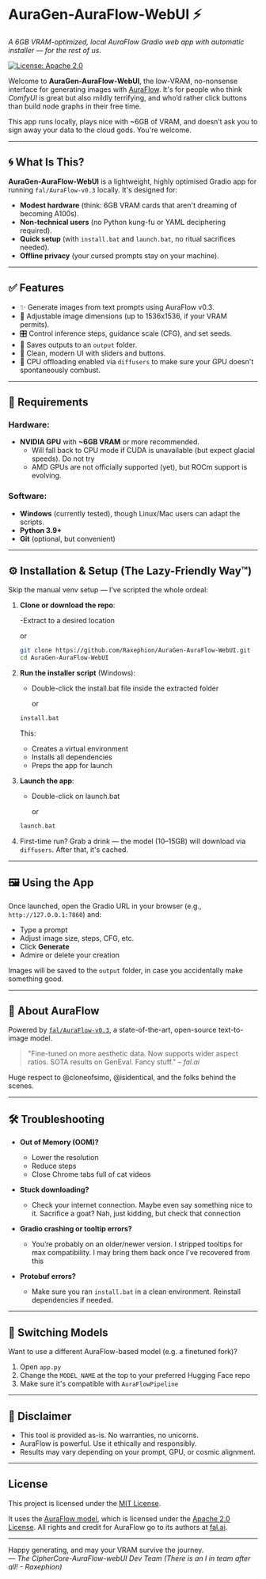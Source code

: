 # AuraGen-AuraFlow-WebUI ⚡  
*A 6GB VRAM-optimized, local AuraFlow Gradio web app with automatic installer — for the rest of us.*

[![License: Apache 2.0](https://img.shields.io/badge/License-Apache%202.0-blue.svg)](https://opensource.org/licenses/Apache-2.0)

Welcome to **AuraGen-AuraFlow-WebUI**, the low-VRAM, no-nonsense interface for generating images with [AuraFlow](https://huggingface.co/fal/AuraFlow-v0.3). It's for people who think *ComfyUI* is great but also mildly terrifying, and who’d rather click buttons than build node graphs in their free time.

This app runs locally, plays nice with ~6GB of VRAM, and doesn’t ask you to sign away your data to the cloud gods. You're welcome.

---

## 🌀 What Is This?

**AuraGen-AuraFlow-WebUI** is a lightweight, highly optimised Gradio app for running `fal/AuraFlow-v0.3` locally. It's designed for:

- **Modest hardware** (think: 6GB VRAM cards that aren't dreaming of becoming A100s).
- **Non-technical users** (no Python kung-fu or YAML deciphering required).
- **Quick setup** (with `install.bat` and `launch.bat`, no ritual sacrifices needed).
- **Offline privacy** (your cursed prompts stay on your machine).

---

## ✅ Features

- ✨ Generate images from text prompts using AuraFlow v0.3.
- 📏 Adjustable image dimensions (up to 1536x1536, if your VRAM permits).
- 🎛️ Control inference steps, guidance scale (CFG), and set seeds.
- 💾 Saves outputs to an `output` folder.
- 🎨 Clean, modern UI with sliders and buttons.
- 🧠 CPU offloading enabled via `diffusers` to make sure your GPU doesn't spontaneously combust.

---

## 🧰 Requirements

### Hardware:
- **NVIDIA GPU** with **~6GB VRAM** or more recommended.
  - Will fall back to CPU mode if CUDA is unavailable (but expect glacial speeds). Do not try
  - AMD GPUs are not officially supported (yet), but ROCm support is evolving.

### Software:
- **Windows** (currently tested), though Linux/Mac users can adapt the scripts.
- **Python 3.9+**
- **Git** (optional, but convenient)

---

## ⚙️ Installation & Setup (The Lazy-Friendly Way™)

Skip the manual venv setup — I've scripted the whole ordeal:

1. **Clone or download the repo**:
   
   -Extract to a desired location
   
   or
   
   ```bash
   git clone https://github.com/Raxephion/AuraGen-AuraFlow-WebUI.git
   cd AuraGen-AuraFlow-WebUI
   ```

3. **Run the installer script** (Windows):
   
    - Double-click the install.bat file inside the extracted folder
  
      or
      
   ```bash
   install.bat
   ```

   This:
   - Creates a virtual environment
   - Installs all dependencies
   - Preps the app for launch

5. **Launch the app**:

   - Double-click on launch.bat
  
     or
     
   ```bash
   launch.bat
   ```

7. First-time run? Grab a drink — the model (10–15GB) will download via `diffusers`. After that, it's cached.

---

## 🖼️ Using the App

Once launched, open the Gradio URL in your browser (e.g., `http://127.0.0.1:7860`) and:

- Type a prompt
- Adjust image size, steps, CFG, etc.
- Click **Generate**
- Admire or delete your creation

Images will be saved to the `output` folder, in case you accidentally make something good.

---

## 🧠 About AuraFlow

Powered by [`fal/AuraFlow-v0.3`](https://huggingface.co/fal/AuraFlow-v0.3), a state-of-the-art, open-source text-to-image model.

> "Fine-tuned on more aesthetic data. Now supports wider aspect ratios. SOTA results on GenEval. Fancy stuff." – *fal.ai*

Huge respect to @cloneofsimo, @isidentical, and the folks behind the scenes.

---

## 🛠 Troubleshooting

- **Out of Memory (OOM)?**
  - Lower the resolution
  - Reduce steps
  - Close Chrome tabs full of cat videos

- **Stuck downloading?**
  - Check your internet connection. Maybe even say something nice to it. Sacrifice a goat? Nah, just kidding, but check that connection

- **Gradio crashing or tooltip errors?**
  - You’re probably on an older/newer version. I stripped tooltips for max compatibility. I may bring them back once I've recovered from this

- **Protobuf errors?**
  - Make sure you ran `install.bat` in a clean environment. Reinstall dependencies if needed.

---

## 🔄 Switching Models

Want to use a different AuraFlow-based model (e.g. a finetuned fork)?

1. Open `app.py`
2. Change the `MODEL_NAME` at the top to your preferred Hugging Face repo
3. Make sure it's compatible with `AuraFlowPipeline`

---

## 📎 Disclaimer

- This tool is provided as-is. No warranties, no unicorns.
- AuraFlow is powerful. Use it ethically and responsibly.
- Results may vary depending on your prompt, GPU, or cosmic alignment.

---

## License

This project is licensed under the [MIT License](./LICENSE).

It uses the [AuraFlow model](https://huggingface.co/fal/AuraFlow-v0.3), which is licensed under the [Apache 2.0 License](https://www.apache.org/licenses/LICENSE-2.0). All rights and credit for AuraFlow go to its authors at [fal.ai](https://fal.ai/).

---

Happy generating, and may your VRAM survive the journey.  
— *The CipherCore-AuraFlow-webUI Dev Team (There is an I in team after all! - Raxephion)*
